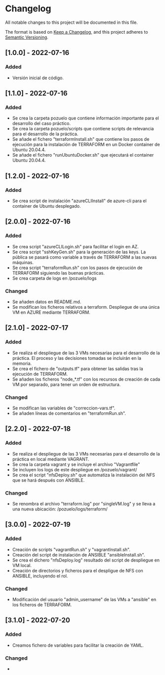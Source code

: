 # Changelog
All notable changes to this project will be documented in this file.

The format is based on [Keep a Changelog](https://keepachangelog.com/en/1.0.0/),
and this project adheres to [Semantic Versioning](https://semver.org/spec/v2.0.0.html).

## [1.0.0] - 2022-07-16
### Added
- Versión inicial de código.

## [1.1.0] - 2022-07-16
### Added
- Se crea la carpeta pozuelo que contiene información importante para el desarrollo del caso práctico.
- Se crea la carpeta pozuelo/scripts que contiene scripts de relevancia para el desarrollo de la práctica.
- Se añade el fichero "terraformInstall.sh" que contiene los pasos de ejecución para la instalación de TERRAFORM en un Docker container de Ubuntu 20.04.4.
- Se añade el fichero "runUbuntuDocker.sh" que ejecutará el container Ubuntu 20.04.4.

## [1.2.0] - 2022-07-16
### Added
- Se crea script de instalación "azureCLIInstall" de azure-cli para el container de Ubuntu desplegado.

## [2.0.0] - 2022-07-16
### Added
- Se crea script "azureCLILogin.sh" para facilitar el login en AZ.
- Se crea script "sshKeyGen.sh" para la generación de las keys. La pública se pasará como variable a través de TERRAFORM a las nuevas máquinas.
- Se crea script "terraformRun.sh" con los pasos de ejecución de TERRAFORM siguiendo las buenas prácticas.
- Se crea carpeta de logs en /pozuelo/logs

### Changed
- Se añaden datos en README.md.
- Se modifican los ficheros relativos a terraform. Despliegue de una única VM en AZURE mediante TERRAFORM.

## [2.1.0] - 2022-07-17
### Added
- Se realiza el despliegue de las 3 VMs necesarias para el desarrollo de la práctica. El proceso y las decisiones tomadas se incluirán en la memoria.
- Se crea el fichero de "outputs.tf" para obtener las salidas tras la ejecución de TERRAFORM.
- Se añaden los ficheros "node_*.tf" con los recursos de creación de cada VM por separado, para tener un orden de estructura.

### Changed
- Se modifican las variables de "correccion-vars.tf".
- Se añaden líneas de comentarios en "terraformRun.sh".

## [2.2.0] - 2022-07-18
### Added
- Se realiza el despliegue de las 3 VMs necesarias para el desarrollo de la práctica en local mediante VAGRANT.
- Se crea la carpeta vagrant y se incluye el archivo "Vagrantfile"
- Se incluyen los logs de este despliegue en /pozuelo/vagrant/
- Se crea el script "nfsDeploy.sh" que automatiza la instalación del NFS que se hará después con ANSIBLE.

### Changed
- Se renombra el archivo "terraform.log" por "singleVM.log" y se lleva a una nueva ubicación: /pozuelo/logs/terraform/

## [3.0.0] - 2022-07-19
### Added
- Creación de scripts "vagrantRun.sh" y "vagrantInstall.sh".
- Creación del script de instalación de ANSIBLE "ansibleInstall.sh".
- Se crea el dichero "nfsDeploy.log" resultado del script de despliegue en VM local.
- Creación de directorios y ficheros para el despligue de NFS con ANSIBLE, incluyendo el rol.

### Changed
- Modificación del usuario "admin_username" de las VMs a "ansible" en los ficheros de TERRAFORM.

## [3.1.0] - 2022-07-20
### Added
- Creamos fichero de variables para facilitar la creación de YAML.

### Changed
- 
